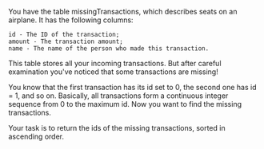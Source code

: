 You have the table missingTransactions, which describes seats on an airplane. It has the following columns:

    id - The ID of the transaction;
    amount - The transaction amount;
    name - The name of the person who made this transaction.

This table stores all your incoming transactions. But after careful examination you've noticed that some transactions are missing!

You know that the first transaction has its id set to 0, the second one has id = 1, and so on. Basically, all transactions form a continuous integer sequence from 0 to the maximum id. Now you want to find the missing transactions.

Your task is to return the ids of the missing transactions, sorted in ascending order.